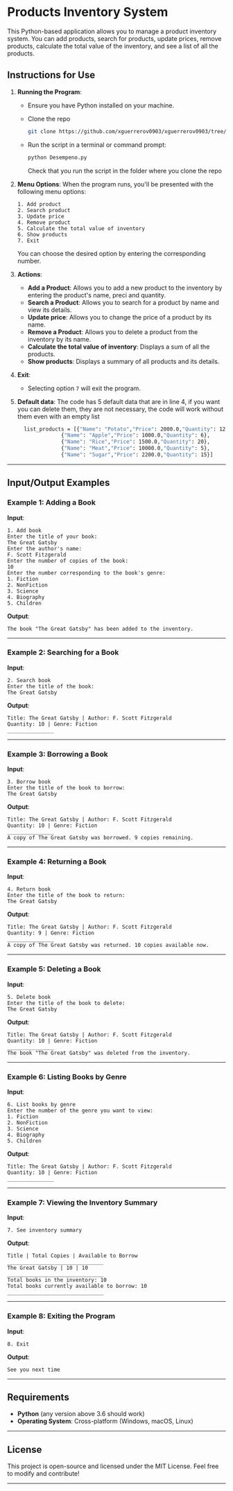 # Products Inventory System

This Python-based application allows you to manage a product inventory system. You can add products, search for products, update prices, remove products, calculate the total value of the inventory, and see a list of all the products.

## Instructions for Use

1. **Running the Program**:

   * Ensure you have Python installed on your machine.
     
   * Clone the repo
     ```bash
     git clone https://github.com/xguerrerov0903/xguerrerov0903/tree/main/Prueba_desempeno
     ```
   * Run the script in a terminal or command prompt:
     ```bash
     python Desempeno.py
     ```
     Check that you run the script in the folder where you clone the repo

2. **Menu Options**:
   When the program runs, you'll be presented with the following menu options:

   ```
   1. Add product
   2. Search product
   3. Update price
   4. Remove product
   5. Calculate the total value of inventory
   6. Show products
   7. Exit
   ```

   You can choose the desired option by entering the corresponding number.

3. **Actions**:

   * **Add a Product**: Allows you to add a new product to the inventory by entering the product's name, preci and quantity.
   * **Search a Product**: Allows you to search for a product by name and view its details.
   * **Update price**: Allows you to change the price of a product by its name.
   * **Remove a Product**: Allows you to delete a product from the inventory by its name.
   * **Calculate the total value of inventory**: Displays a sum of all the products.
   * **Show products**: Displays a summary of all products and its details.

4. **Exit**:

   * Selecting option `7` will exit the program.
     
5. **Default data**:
   The code has 5 default data that are in line 4, if you want you can delete them, they are not necessary, the code will work without them even with an empty list
   ```bash
     list_products = [{"Name": "Potato","Price": 2000.0,"Quantity": 12},
                 {"Name": "Apple","Price": 1000.0,"Quantity": 6},
                 {"Name": "Rice","Price": 1500.0,"Quantity": 20},
                 {"Name": "Meat","Price": 10000.0,"Quantity": 5},
                 {"Name": "Sugar","Price": 2200.0,"Quantity": 15}]
   ```
  
---

## Input/Output Examples

### Example 1: Adding a Book

**Input**:

```
1. Add book
Enter the title of your book:
The Great Gatsby
Enter the author's name:
F. Scott Fitzgerald
Enter the number of copies of the book:
10
Enter the number corresponding to the book's genre:
1. Fiction
2. NonFiction
3. Science
4. Biography
5. Children
```

**Output**:

```
The book "The Great Gatsby" has been added to the inventory.
```

---

### Example 2: Searching for a Book

**Input**:

```
2. Search book
Enter the title of the book:
The Great Gatsby
```

**Output**:

```
Title: The Great Gatsby | Author: F. Scott Fitzgerald
Quantity: 10 | Genre: Fiction
_______________
```

---

### Example 3: Borrowing a Book

**Input**:

```
3. Borrow book
Enter the title of the book to borrow:
The Great Gatsby
```

**Output**:

```
Title: The Great Gatsby | Author: F. Scott Fitzgerald
Quantity: 10 | Genre: Fiction
_______________
A copy of The Great Gatsby was borrowed. 9 copies remaining.
```

---

### Example 4: Returning a Book

**Input**:

```
4. Return book
Enter the title of the book to return:
The Great Gatsby
```

**Output**:

```
Title: The Great Gatsby | Author: F. Scott Fitzgerald
Quantity: 9 | Genre: Fiction
_______________
A copy of The Great Gatsby was returned. 10 copies available now.
```

---

### Example 5: Deleting a Book

**Input**:

```
5. Delete book
Enter the title of the book to delete:
The Great Gatsby
```

**Output**:

```
Title: The Great Gatsby | Author: F. Scott Fitzgerald
Quantity: 10 | Genre: Fiction
_______________
The book "The Great Gatsby" was deleted from the inventory.
```

---

### Example 6: Listing Books by Genre

**Input**:

```
6. List books by genre
Enter the number of the genre you want to view:
1. Fiction
2. NonFiction
3. Science
4. Biography
5. Children
```

**Output**:

```
Title: The Great Gatsby | Author: F. Scott Fitzgerald
Quantity: 10 | Genre: Fiction
_______________
```

---

### Example 7: Viewing the Inventory Summary

**Input**:

```
7. See inventory summary
```

**Output**:

```
Title | Total Copies | Available to Borrow
_______________________________
The Great Gatsby | 10 | 10
_______________________________
Total books in the inventory: 10
Total books currently available to borrow: 10
_______________________________
```

---

### Example 8: Exiting the Program

**Input**:

```
8. Exit
```

**Output**:

```
See you next time
```

---

## Requirements

* **Python** (any version above 3.6 should work)
* **Operating System**: Cross-platform (Windows, macOS, Linux)

---

## License

This project is open-source and licensed under the MIT License. Feel free to modify and contribute!

---

